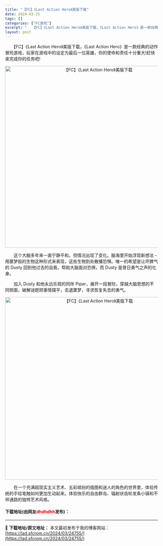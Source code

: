 ```yaml
---
title: "【FC】《Last Action Hero》美版下载"
date: 2024-03-25
tags: []
categories: ["FC游戏"]
excerpt: "　　【FC】《Last Action Hero》美版下载，《Last Action Hero》是一款经典的动作冒险游戏，玩家在游戏中的设定为最后一位英雄，你的使命和责任十分重大!赶快来完成你的任务吧! 　　这个大脑多年来一直宁静平和。但情况出现了变化。脑海里开始浮现新想法 - 用噩梦般的生物这种形式&hellip;"
layout: post
---
```


 <p>　　【FC】《Last Action Hero》美版下载，《Last Action Hero》是一款经典的动作冒险游戏，玩家在游戏中的设定为最后一位英雄，你的使命和责任十分重大!赶快来完成你的任务吧!</p> <p align="center"><img align="" border="0" src="https://lad.sfcrom.cn/wp-content/uploads/2024/03/20240325_660194c286a60.png" width="598" alt="【FC】《Last Action Hero》美版下载" /></p> <p>　　这个大脑多年来一直宁静平和。但情况出现了变化。脑海里开始浮现新想法 - 用噩梦般的生物这种形式来表现，这些生物到处散播恐惧。唯一的希望是让坏脾气的 Dusty 回到他过去的自我，帮助大脑面对恐惧，而 Dusty 是昔日勇气之声的化身。</p> <p>　　加入 Dusty 和他永远乐观的同伴 Piper，展开一段冒险，穿越大脑思想的不同侧面，破解谜题把事情摆平，击退噩梦，寻求恢复失去的勇气。</p> <p align="center"><img align="" border="0" src="https://lad.sfcrom.cn/wp-content/uploads/2024/03/20240325_660194c3bddf9.png" width="601" alt="【FC】《Last Action Hero》美版下载" /></p> <p>　　在一个充满超现实主义艺术、五彩缤纷的插图和迷人的角色的世界里，体验传统的手绘笔触如何更加生动起来。体验快乐的自由群岛、辐射状齿轮发条小镇和不祥通路的独特艺术风格。</p> <p><h4>下载地址(由网友<font color="red">dhdhdhh</font>发布)：</h4></p> 

---
📖 **下载地址/原文地址：** 本文最初发布于我的博客网站：[https://lad.sfcrom.cn/2024/03/24755/](https://lad.sfcrom.cn/2024/03/24755/)
